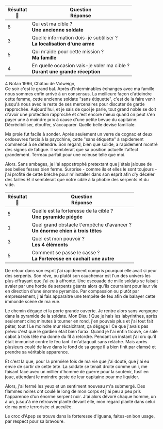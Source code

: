   |**Résultat<br>🎲**|Question <br> **Réponse**|
  |-----|----|
  |6|Qui est ma cible ? <br> **Une ancienne soldate**|
  |3|Quelle information dois-je subtiliser ? <br> **La localisation d'une arme**|
  |5|Qui m'aide pour cette mission ? <br> **Ma famille**|
  |4|En quelle occasion vais-je voler ma cible ? <br> **Durant une grande réception**|
  
  4 Notan 1996, Châtau de Volweign,<br> Ce soir c'est le grand bal. Après d'interminables échanges avec ma famille nous sommes enfin arrivé à un consensus. La meilleure façon d'atteindre cette femme, cette ancienne soldate "sans étiquette", c'est de la faire venir jusqu'à nous avec le reste de ses mercenaires pour discuter de garde rapprochée. Aujourd'hui,  et je sais de quoi je parle, tout grand noble se doit d'avoir une protection rapproché et c'est encore mieux quand on peut s'en payer une à moindre prix à cause d'une petite bévue du capitaine. Décrédibiliser, étouffer, s'accaparer. Quelle belle devise familiale.
  
  Ma proie fut facile à sonder. Après seulement un verre de cognac et deux ordoeuvres farcis à la psycchine, cette "sans étiquette" à rapidement commencé à se détendre. Son regard, bien que solide, a rapidement montré des signes de fatigue. Il semblerait que sa position actuelle l'affect grandement. Terreau parfait pour une voleuse telle que moi.
  
  Alors. Sans ambages, je l'ai appostrophé pretextant que j'étais jalouse de ses belles fesses bien ferme. Surprise - comme ils et elles le sont toujours - j'ai profité de cette brèche pour m'installer dans son esprit afin d'y déceler des failles.Et il semblerait que notre cible à la phobie des serpents et du vide.
  
  |**Résultat<br>🎲**|Question <br> **Réponse**|
  |-----|----|
  |5|Quelle est la forteresse de la cible ? <br> **Une pyramide piégée**|
  |1|Quel grand obstacle t'empêche d'avancer ? <br> **Un énorme chien à trois têtes**|
  |3|Quel est mon pouvoir ? <br> **Les 4 éléments**|
  |5|Comment se passe le casse ? <br> **La Forteresse en cachait une autre**|
  
  De retour dans son esprit j'ai rapidement compris pourquoi elle avait si peur des serpents. Son rêve, ou plutôt son cauchemar est l'un des univers les plus effrayant que j'ai eu à affronté. Une escouade de mille soldats se faisait avaler par une horde de serpents géants alors qu'ils courraient pour leur vie en direction d'une énorme pyramide. Par compassion ou plutôt par empressement, j'ai fais apparaitre une tempête de feu afin de balayer cette immonde scène de ma vue.
  
  Le chemin dégagé et la porte grande ouverte. Je rentre alors sans vergogne dans la pyramide de la soldate. Mon Dieu ! Que je hais les labyrinthes, après seulement cinq minutes à tourner en rond, j'en pouvais plus et j'ai tout fait péter, tout ! Le moindre mur récalcitrant, ça dégage ! Ce que j'avais pas prévu c'est que le gardien était bien furax. Quand je l'ai enfin trouvé, ce sale cabot à trois tête ma donné du fil à retordre. Pendant un instant j'ai cru qu'il était immunisé contre le feu tant il m'attaquait sans relâche. Mais après plusieurs coulé de lave dans le fond de sa gorge il a bien finit par clamsé et prendre sa véritable apparence.
  
  Et c'est là que, pour la première fois de ma vie que j'ai douté, que j'ai eu envie de sortir de cette tete. La soldate se tenait droite comme un i, me faisant face avec un millier d'homme de guerre pour la soutenir, fusil en joue, attendant le moindre geste de leur capitaine pour me liquider.
  
  Alors, j'ai fermé les yeux et un sentiment nouveau m'a submergé. Des flammes noires ont coulé le long de mon corps et j'ai peu a peu pris l'apparence d'un énorme serpent noir. J'ai alors dévoré chaque homme, un à un, jusqu'à me retrouver planté devant elle, mon regard planté dans celui de ma proie terrorisée et acculée.
  
  Le croc d'Apep se trouve dans la forteresse d'Iguana, faites-en bon usage, par respect pour sa bravoure.